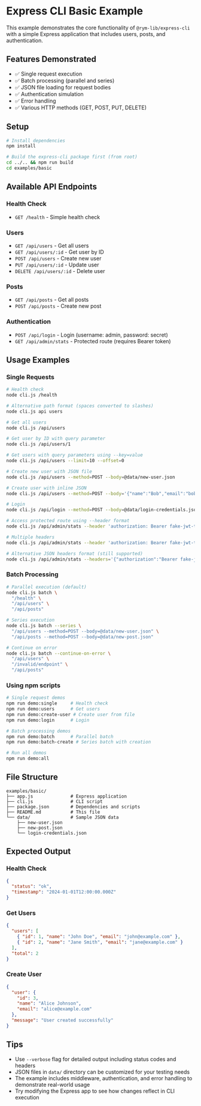 # Express CLI Basic Example

This example demonstrates the core functionality of `@rym-lib/express-cli` with a simple Express application that includes users, posts, and authentication.

## Features Demonstrated

- ✅ Single request execution
- ✅ Batch processing (parallel and series)
- ✅ JSON file loading for request bodies
- ✅ Authentication simulation
- ✅ Error handling
- ✅ Various HTTP methods (GET, POST, PUT, DELETE)

## Setup

```bash
# Install dependencies
npm install

# Build the express-cli package first (from root)
cd ../.. && npm run build
cd examples/basic
```

## Available API Endpoints

### Health Check
- `GET /health` - Simple health check

### Users
- `GET /api/users` - Get all users
- `GET /api/users/:id` - Get user by ID
- `POST /api/users` - Create new user
- `PUT /api/users/:id` - Update user
- `DELETE /api/users/:id` - Delete user

### Posts
- `GET /api/posts` - Get all posts
- `POST /api/posts` - Create new post

### Authentication
- `POST /api/login` - Login (username: admin, password: secret)
- `GET /api/admin/stats` - Protected route (requires Bearer token)

## Usage Examples

### Single Requests

```bash
# Health check
node cli.js /health

# Alternative path format (spaces converted to slashes)
node cli.js api users

# Get all users
node cli.js /api/users

# Get user by ID with query parameter
node cli.js /api/users/1

# Get users with query parameters using --key=value
node cli.js /api/users --limit=10 --offset=0

# Create new user with JSON file
node cli.js /api/users --method=POST --body=@data/new-user.json

# Create user with inline JSON
node cli.js /api/users --method=POST --body='{"name":"Bob","email":"bob@example.com"}'

# Login
node cli.js /api/login --method=POST --body=@data/login-credentials.json

# Access protected route using --header format
node cli.js /api/admin/stats --header 'authorization: Bearer fake-jwt-token'

# Multiple headers
node cli.js /api/admin/stats --header 'authorization: Bearer fake-jwt-token' --header 'content-type: application/json'

# Alternative JSON headers format (still supported)
node cli.js /api/admin/stats --headers='{"authorization":"Bearer fake-jwt-token"}'
```

### Batch Processing

```bash
# Parallel execution (default)
node cli.js batch \
  "/health" \
  "/api/users" \
  "/api/posts"

# Series execution
node cli.js batch --series \
  "/api/users --method=POST --body=@data/new-user.json" \
  "/api/posts --method=POST --body=@data/new-post.json"

# Continue on error
node cli.js batch --continue-on-error \
  "/api/users" \
  "/invalid/endpoint" \
  "/api/posts"
```

### Using npm scripts

```bash
# Single request demos
npm run demo:single     # Health check
npm run demo:users      # Get users
npm run demo:create-user # Create user from file
npm run demo:login      # Login

# Batch processing demos
npm run demo:batch      # Parallel batch
npm run demo:batch-create # Series batch with creation

# Run all demos
npm run demo:all
```

## File Structure

```
examples/basic/
├── app.js              # Express application
├── cli.js              # CLI script
├── package.json        # Dependencies and scripts
├── README.md           # This file
└── data/               # Sample JSON data
    ├── new-user.json
    ├── new-post.json
    └── login-credentials.json
```

## Expected Output

### Health Check
```json
{
  "status": "ok",
  "timestamp": "2024-01-01T12:00:00.000Z"
}
```

### Get Users
```json
{
  "users": [
    { "id": 1, "name": "John Doe", "email": "john@example.com" },
    { "id": 2, "name": "Jane Smith", "email": "jane@example.com" }
  ],
  "total": 2
}
```

### Create User
```json
{
  "user": {
    "id": 3,
    "name": "Alice Johnson",
    "email": "alice@example.com"
  },
  "message": "User created successfully"
}
```

## Tips

- Use `--verbose` flag for detailed output including status codes and headers
- JSON files in `data/` directory can be customized for your testing needs
- The example includes middleware, authentication, and error handling to demonstrate real-world usage
- Try modifying the Express app to see how changes reflect in CLI execution